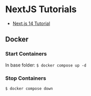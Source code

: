 # NextJS Tutorials

* [Next.js 14 Tutorial](nextjs14-tutorial-codevolution.md)

## Docker

### Start Containers

In base folder:
`$ docker compose up -d`

### Stop Containers

`$ docker compose down`